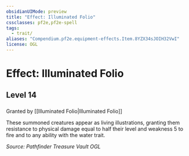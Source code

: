 ```yaml
---
obsidianUIMode: preview
title: "Effect: Illuminated Folio"
cssclasses: pf2e,pf2e-spell
tags:
  - trait/
aliases: "Compendium.pf2e.equipment-effects.Item.8YZX34sJOIH32VwI"
license: OGL
---
```

# Effect: Illuminated Folio
## Level 14
### 






Granted by [[Illuminated Folio|Illuminated Folio]]

These summoned creatures appear as living illustrations, granting them resistance to physical damage equal to half their level and weakness 5 to fire and to any ability with the water trait.

*Source: Pathfinder Treasure Vault*
*OGL*